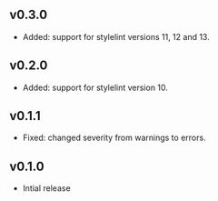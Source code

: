 ## v0.3.0

- Added: support for stylelint versions 11, 12 and 13.

## v0.2.0

- Added: support for stylelint version 10.

## v0.1.1

- Fixed: changed severity from warnings to errors.

## v0.1.0

- Intial release
